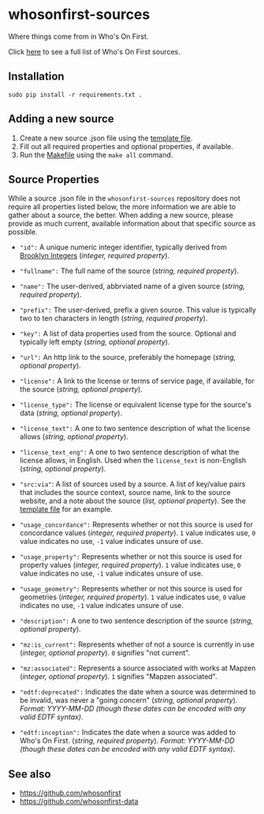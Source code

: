 # whosonfirst-sources

Where things come from in Who's On First.

Click [here](sources/README.md) to see a full list of Who's On First sources.

## Installation

```
sudo pip install -r requirements.txt .
```

## Adding a new source

1. Create a new source .json file using the [template file](source_template.json).
2. Fill out all required properties and optional properties, if available.
3. Run the [Makefile](Makefile) using the `make all` command.

## Source Properties

While a source .json file in the `whosonfirst-sources` repository does not require all properties listed below, the more information we are able to gather about a source, the better. When adding a new source, please provide as much current, available information about that specific source as possible.

* `"id":` A unique numeric integer identifier, typically derived from [Brooklyn Integers](https://www.brooklynintegers.com) (_integer, required property_).

* `"fullname":` The full name of the source (_string, required property_).

* `"name":` The user-derived, abbrviated name of a given source (_string, required property_).

* `"prefix":` The user-derived, prefix a given source. This value is typically two to ten characters in length (_string, required property_).

* `"key":` A list of data properties used from the source. Optional and typically left empty (_string, optional property_).

* `"url":`  An http link to the source, preferably the homepage (_string, optional property_).

* `"license":` A link to the license or terms of service page, if available, for the source (_string, optional property_).

* `"license_type":` The license or equivalent license type for the source's data (_string, optional property_).

* `"license_text":` A one to two sentence description of what the license allows (_string, optional property_).

* `"license_text_eng":` A one to two sentence description of what the license allows, in English. Used when the `license_text` is non-English (_string, optional property_).

* `"src:via"`: A list of sources used by a source. A list of key/value pairs that includes the source context, source name, link to the source website, and a note about the source (_list, optional property_). See the [template file](source_template.json) for an example.

* `"usage_concordance":` Represents whether or not this source is used for concordance values (_integer, required property_). `1` value indicates use, `0` value indicates no use, `-1` value indicates unsure of use.

* `"usage_property":` Represents whether or not this source is used for property values (_integer, required property_). `1` value indicates use, `0` value indicates no use, `-1` value indicates unsure of use.

* `"usage_geometry":` Represents whether or not this source is used for geometries (_integer, required property_). `1` value indicates use, `0` value indicates no use, `-1` value indicates unsure of use.

* `"description":` A one to two sentence description of the source (_string, optional property_).

* `"mz:is_current":` Represents whether of not a source is currently in use (_integer, optional property_). `0` signifies "not current".

* `"mz:associated":` Represents a source associated with works at Mapzen (_integer, optional property_). `1` signifies "Mapzen associated".

* `"edtf:deprecated":` Indicates the date when a source was determined to be invalid, was never a "going concern" (_string, optional property_). _Format: YYYY-MM-DD (though these dates can be encoded with any valid EDTF syntax)_.

* `"edtf:inception":` Indicates the date when a source was added to Who's On First. (_string, required property_). _Format: YYYY-MM-DD (though these dates can be encoded with any valid EDTF syntax)_.

## See also

* https://github.com/whosonfirst
* https://github.com/whosonfirst-data
